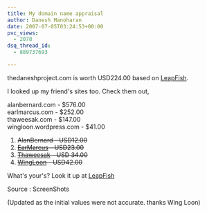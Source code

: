 ```yaml
---
title: My domain name appraisal
author: Danesh Manoharan
date: 2007-07-05T03:24:53+00:00
pvc_views:
  - 2078
dsq_thread_id:
  - 889737693

---
```

thedaneshproject.com is worth USD224.00 based on [LeapFish][1].

I looked up my friend's sites too. Check them out,

alanbernard.com - $576.00  
earlmarcus.com - $252.00  
thaweesak.com - $147.00  
wingloon.wordpress.com - $41.00

  1. <strike>AlanBernard - USD12.00</strike>
  2. <strike>[EarMarcus][2] - USD23.00</strike>
  3. <strike>[Thaweesak][3] - USD 34.00</strike>
  4. <strike>[WingLoon][4] - USD42.00</strike>

What's your's? Look it up at [LeapFish][1]

Source : ScreenShots

(Updated as the initial values were not accurate. thanks Wing Loon)

 [1]: http://leapfish.com
 [2]: http://earlmarcus.com/
 [3]: http://thaweesak.com/
 [4]: http://wingloon.wordpress.com/